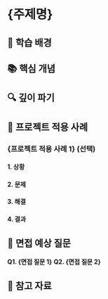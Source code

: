 # {주제명}

## 🤔 학습 배경
> 

## 📚 핵심 개념


## 🔍 깊이 파기


## 💼 프로젝트 적용 사례

### {프로젝트 적용 사례 1} (선택)

#### 1. 상황

#### 2. 문제

#### 3. 해결

#### 4. 결과

## 🎤 면접 예상 질문

**Q1. {면접 질문 1}**
**Q2. {면접 질문 2}**

## 🔗 참고 자료
